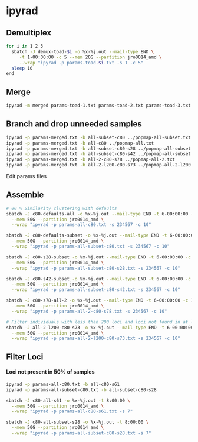 # ipyrad

## Demultiplex

```bash
for i in 1 2 3
  sbatch -J demux-toad-$i -o %x-%j.out --mail-type END \
     -t 1-00:00:00 -c 5 --mem 20G --partition jro0014_amd \
     --wrap "ipyrad -p params-toad-$i.txt -s 1 -c 5"
  sleep 10 
end
```

## Merge
```bash
ipyrad -m merged params-toad-1.txt params-toad-2.txt params-toad-3.txt 
```

## Branch and drop unneeded samples
```bash
ipyrad -p params-merged.txt -b all-subset-c80 ../popmap-all-subset.txt
ipyrad -p params-merged.txt -b all-c80 ../popmap-all.txt
ipyrad -p params-merged.txt -b all-subset-c80-s28 ../popmap-all-subset.txt
ipyrad -p params-merged.txt -b all-subset-c80-s42 ../popmap-all-subset.txt
ipyrad -p params-merged.txt -b all-2-c80-s78 ../popmap-all-2.txt
ipyrad -p params-merged.txt -b all-2-l200-c80-s73 ../popmap-all-2-l200.txt
```

Edit params files 

<!-- ```bash
set name c80-defaults
set dest "/home/kac0070/toad/pyrad"
set src $dest/toad-1
ipyrad -m $name params-toad-1.txt params-toad-2.txt params-toad-3.txt
mv $src/$name.json $dest
sed -i "s|project\":\"$src|project\":\"$dest|g" $dest/$name.json
sed -i "s|_project_dir\":\"$src|_project_dir\":\"$dest|g" $dest/$name.json
sed -i "s|$src|$dest|g" params-$name.txt
``` -->

## Assemble
```bash
# 80 % Similarity clustering with defaults
sbatch -J c80-defaults-all -o %x-%j.out --mail-type END -t 6-00:00:00 -c 10 \
  --mem 50G --partition jro0014_amd \
  --wrap "ipyrad -p params-all-c80.txt -s 234567 -c 10"
```

```bash
sbatch -J c80-defaults-subset -o %x-%j.out --mail-type END -t 6-00:00:00 -c 10 \
  --mem 50G --partition jro0014_amd \
  --wrap "ipyrad -p params-all-subset-c80.txt -s 234567 -c 10"

sbatch -J c80-s28-subset -o %x-%j.out --mail-type END -t 6-00:00:00 -c 10 \
  --mem 50G --partition jro0014_amd \
  --wrap "ipyrad -p params-all-subset-c80-s28.txt -s 234567 -c 10"

sbatch -J c80-s42-subset -o %x-%j.out --mail-type END -t 6-00:00:00 -c 10 \
  --mem 50G --partition jro0014_amd \
  --wrap "ipyrad -p params-all-subset-c80-s42.txt -s 234567 -c 10"

sbatch -J c80-s78-all-2 -o %x-%j.out --mail-type END -t 6-00:00:00 -c 10 \
  --mem 50G --partition jro0014_amd \
  --wrap "ipyrad -p params-all-2-c80-s78.txt -s 234567 -c 10"

# Filter individuals with less than 200 loci and loci not found in at least 75% of individuals (73)
sbatch -J all-2-l200-c80-s73 -o %x-%j.out --mail-type END -t 6-00:00:00 -c 10 \
  --mem 50G --partition jro0014_amd \
  --wrap "ipyrad -p params-all-2-l200-c80-s73.txt -s 234567 -c 10"
```


## Filter Loci
#### Loci not present in 50% of samples
```bash
ipyrad -p params-all-c80.txt -b all-c80-s61
ipyrad -p params-all-subset-c80.txt -b all-subset-c80-s28

```


```bash
sbatch -J c80-all-s61 -o %x-%j.out -t 8:00:00 \
  --mem 50G --partition jro0014_amd \
  --wrap "ipyrad -p params-all-c80-s61.txt -s 7"

sbatch -J c80-all-subset-s28 -o %x-%j.out -t 8:00:00 \
  --mem 50G --partition jro0014_amd \
  --wrap "ipyrad -p params-all-subset-c80-s28.txt -s 7"
```


<!-- ## Filtering 

### c80-s61-l200
Filter loci found in less than half (61/121) samples.
```bash
ipyrad -p params-c80-defaults.txt -b c80-s61
```

Edit params file

```bash
sbatch -J c80-s61 -o %x-%j.out -t 2-00:00:00 \
  --mem 30G --partition jro0014_amd \
  --wrap "ipyrad -p params-c80-s61.txt -s 7"
```

### c80-s61-l200
Filter samples with fewer than 200 loci in c80-s61 alignment.
Identify samples in ipyrad stats output exclude them from samples-c80-s61-l200.txt 
```bash
ipyrad -p params-c80-defaults.txt -b c80-s61-l200.txt samples-c80-s61-l200.txt  
```

Edit params file

```bash
sbatch -J c80-s61-l200 -o %x-%j.out -t 2-00:00:00 \
  --mem 30G --partition jro0014_amd \
  --wrap "ipyrad -p params-c80-s61-l200.txt -s 7"
```
 -->
